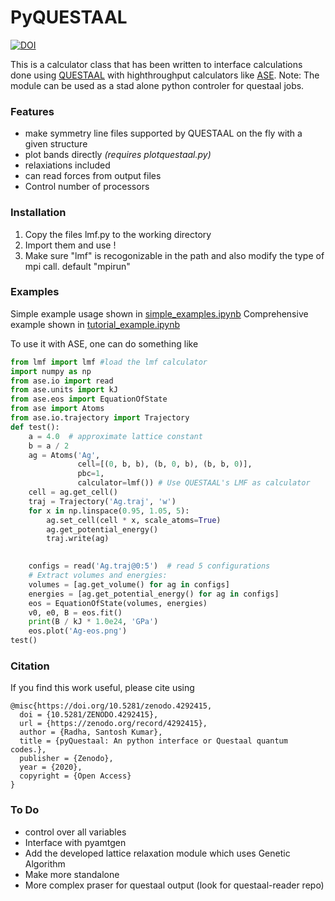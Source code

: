 # PyQUESTAAL

[![DOI](https://zenodo.org/badge/258655688.svg)](https://zenodo.org/badge/latestdoi/258655688)

This is a calculator class that has been written to interface calculations done using [QUESTAAL](http://questaal.org) with highthroughput calculators like [ASE](https://wiki.fysik.dtu.dk/ase/). Note: The module can be used as a stad alone python controler for questaal jobs.

### Features

  - make symmetry line files supported by QUESTAAL on the fly with a given structure
  - plot bands directly *(requires plotquestaal.py)*
  - relaxiations included
  - can read forces from output files
  - Control number of processors



### Installation
 1. Copy the files lmf.py to the working directory
 2. Import them and use !
 3. Make sure "lmf" is recogonizable in the path and also modify the type of mpi call. default "mpirun"
 
### Examples
Simple example usage shown in 	[simple_examples.ipynb](https://github.com/santoshkumarradha/pyquestaal/blob/pyquestaal/simple_example.ipynb) 
Comprehensive example shown in [ tutorial_example.ipynb](https://github.com/santoshkumarradha/pyquestaal/blob/pyquestaal/tutorial_example.ipynb)

To use it with ASE, one can do something like
```python
from lmf import lmf #load the lmf calculator
import numpy as np
from ase.io import read
from ase.units import kJ
from ase.eos import EquationOfState
from ase import Atoms
from ase.io.trajectory import Trajectory
def test():
    a = 4.0  # approximate lattice constant
    b = a / 2
    ag = Atoms('Ag',
               cell=[(0, b, b), (b, 0, b), (b, b, 0)],
               pbc=1,
               calculator=lmf()) # Use QUESTAAL's LMF as calculator
    cell = ag.get_cell()
    traj = Trajectory('Ag.traj', 'w')
    for x in np.linspace(0.95, 1.05, 5):
        ag.set_cell(cell * x, scale_atoms=True)
        ag.get_potential_energy()
        traj.write(ag)
    

    configs = read('Ag.traj@0:5')  # read 5 configurations
    # Extract volumes and energies:
    volumes = [ag.get_volume() for ag in configs]
    energies = [ag.get_potential_energy() for ag in configs]
    eos = EquationOfState(volumes, energies)
    v0, e0, B = eos.fit()
    print(B / kJ * 1.0e24, 'GPa')
    eos.plot('Ag-eos.png')
test()
```
### Citation

If you find this work useful, please cite using
```
@misc{https://doi.org/10.5281/zenodo.4292415,
  doi = {10.5281/ZENODO.4292415},
  url = {https://zenodo.org/record/4292415},
  author = {Radha, Santosh Kumar},
  title = {pyQuestaal: An python interface or Questaal quantum codes.},
  publisher = {Zenodo},
  year = {2020},
  copyright = {Open Access}
}
```

### To Do
   - control over all variables
   - Interface with pyamtgen
   - Add the developed lattice relaxation module which uses Genetic Algorithm
   - Make more standalone
   - More complex praser for questaal output (look for questaal-reader repo)


